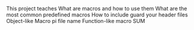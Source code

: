 This project teaches 
What are macros and how to use them
What are the most common predefined macros
How to include guard your header files
Object-like Macro
pi
file name
Function-like macro
SUM
